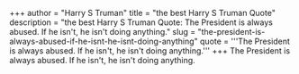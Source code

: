 +++
author = "Harry S Truman"
title = "the best Harry S Truman Quote"
description = "the best Harry S Truman Quote: The President is always abused. If he isn't, he isn't doing anything."
slug = "the-president-is-always-abused-if-he-isnt-he-isnt-doing-anything"
quote = '''The President is always abused. If he isn't, he isn't doing anything.'''
+++
The President is always abused. If he isn't, he isn't doing anything.
